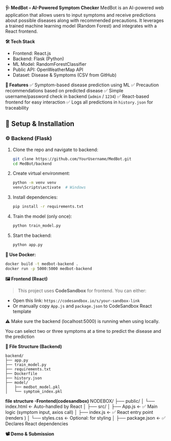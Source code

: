 **🩺 MedBot – AI-Powered Symptom Checker**
MedBot is an AI-powered web application that allows users to input symptoms and receive predictions about possible diseases along with recommended precautions. It leverages a trained machine learning model (Random Forest) and integrates with a React frontend.

**🛠️ Tech Stack**
- Frontend: React.js
- Backend: Flask (Python)
- ML Model: RandomForestClassifier
- Public API: OpenWeatherMap API
- Dataset: Disease & Symptoms (CSV from GitHub)

**🧠 Features**
✅ Symptom-based disease prediction using ML
✅ Precaution recommendations based on predicted disease
✅ Simple username/password check in backend (`admin` / `1234`)
✅ React-based frontend for easy interaction
✅ Logs all predictions in `history.json` for traceability


## 🚀 Setup & Installation

### ⚙️ Backend (Flask)

1. Clone the repo and navigate to backend:

   ```bash
   git clone https://github.com/YourUsername/MedBot.git
   cd MedBot/backend
   ```

2. Create virtual environment:

   ```bash
   python -m venv venv
   venv\Scripts\activate  # Windows
   ```

3. Install dependencies:

   ```bash
   pip install -r requirements.txt
   ```

4. Train the model (only once):

   ```bash
   python train_model.py
   ```

5. Start the backend:

   ```bash
   python app.py
   ```

**🐳 Use Docker:**

```bash
docker build -t medbot-backend .
docker run -p 5000:5000 medbot-backend
```

**🖼️ Frontend (React)**

> This project uses **CodeSandbox** for frontend. You can either:

* Open this link: `https://codesandbox.io/s/your-sandbox-link`
* Or manually copy `App.js` and `package.json` to CodeSandbox React template

⚠️ Make sure the backend (localhost:5000) is running when using locally.

You can select two or three symptoms at a time to predict the disease and the prediction

**📁 File Structure (Backend)**

```
backend/
├── app.py
├── train_model.py
├── requirements.txt
├── Dockerfile
├── history.json        
├── model/
│   ├── medbot_model.pkl
│   └── symptom_index.pkl
```
**file structure -Frontend(codesandbox)**
NODEBOX/
├── public/
│   └── index.html         ← Auto-handled by React
│
├── src/
│   ├── App.js             ← ✅ Main logic (symptom input, axios call)
│   ├── index.js           ← ✅ React entry point (renders <App />)
│   └── styles.css         ← Optional: for styling
│
├── package.json           ← ✅ Declares React dependencies

**📽️ Demo & Submission**

